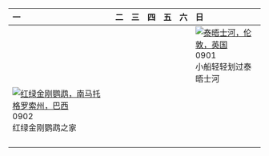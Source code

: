 | 一                                                                                                                                                                                                 | 二   | 三   | 四   | 五   | 六   | 日                                                                                                                                                                                      |
|:--------------------------------------------------------------------------------------------------------------------------------------------------------------------------------------------------|:----|:----|:----|:----|:----|:---------------------------------------------------------------------------------------------------------------------------------------------------------------------------------------|
|                                                                                                                                                                                                   |     |     |     |     |     | [![](https://www.bing.com/th?id=OHR.ThamesLondon_ZH-CN3629717426_320x240.jpg '泰晤士河，伦敦，英国')](https://www.bing.com/th?id=OHR.ThamesLondon_ZH-CN3629717426_UHD.jpg)<br>0901<br>小船轻轻划过泰晤士河 |
| [![](https://www.bing.com/th?id=OHR.BuracodasAraras_ZH-CN3881985508_320x240.jpg '红绿金刚鹦鹉，南马托格罗索州，巴西')](https://www.bing.com/th?id=OHR.BuracodasAraras_ZH-CN3881985508_UHD.jpg)<br>0902<br>红绿金刚鹦鹉之家 |     |     |     |     |     |                                                                                                                                                                                        |
|                                                                                                                                                                                                   |     |     |     |     |     |                                                                                                                                                                                        |
|                                                                                                                                                                                                   |     |     |     |     |     |                                                                                                                                                                                        |
|                                                                                                                                                                                                   |     |     |     |     |     |                                                                                                                                                                                        |
|                                                                                                                                                                                                   |     |     |     |     |     |                                                                                                                                                                                        |